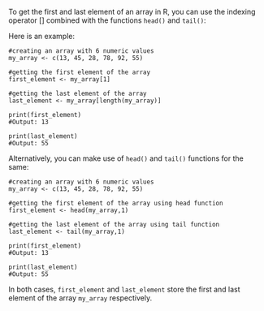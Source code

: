 To get the first and last element of an array in R, you can use the indexing operator [] combined with the functions `head()` and `tail()`:

Here is an example:

```
#creating an array with 6 numeric values
my_array <- c(13, 45, 28, 78, 92, 55)

#getting the first element of the array
first_element <- my_array[1]

#getting the last element of the array
last_element <- my_array[length(my_array)]

print(first_element)
#Output: 13

print(last_element)
#Output: 55
```

Alternatively, you can make use of `head()` and `tail()` functions for the same:

```
#creating an array with 6 numeric values
my_array <- c(13, 45, 28, 78, 92, 55)

#getting the first element of the array using head function
first_element <- head(my_array,1)

#getting the last element of the array using tail function
last_element <- tail(my_array,1)

print(first_element)
#Output: 13

print(last_element)
#Output: 55
```

In both cases, `first_element` and `last_element` store the first and last element of the array `my_array` respectively.